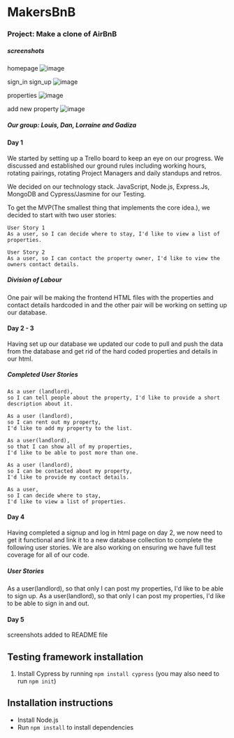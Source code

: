 # MakersBnB

### Project: Make a clone of AirBnB

##### screenshots

homepage
![image](https://user-images.githubusercontent.com/33194929/39360444-2b6a88ec-4a16-11e8-8cce-54fb1b8fcf07.png)

sign_in sign_up
![image](https://user-images.githubusercontent.com/33194929/39360574-c2a48eba-4a16-11e8-8349-0cdd248adb49.png)

properties
![image](https://user-images.githubusercontent.com/33194929/39360653-f99bfc50-4a16-11e8-8c16-d18094e5dd43.png)

add new property
![image](https://user-images.githubusercontent.com/33194929/39360675-163b4d3e-4a17-11e8-9d8a-71aae8e29252.png)

##### Our group: Louis, Dan, Lorraine and Gadiza

#### Day 1

We started by setting up a Trello board to keep an eye on our progress. We discussed and established our ground rules including working hours, rotating pairings, rotating Project Managers and daily standups and retros.

We decided on our technology stack. JavaScript, Node.js, Express.Js, MongoDB and Cypress/Jasmine for our Testing.

To get the MVP(The smallest thing that implements the core idea.), we decided to start with two user stories:

```
User Story 1
As a user, so I can decide where to stay, I'd like to view a list of properties.
```

```
User Story 2
As a user, so I can contact the property owner, I'd like to view the owners contact details.
```

##### Division of Labour

One pair will be making the frontend HTML files with the properties and contact details hardcoded in and the other pair will be working on setting up our database.

#### Day 2 - 3

Having set up our database we updated our code to pull and push the data from the database and get rid of the hard coded properties and details in our html.

##### Completed User Stories

```
As a user (landlord),
so I can tell people about the property, I'd like to provide a short description about it.
```

```
As a user (landlord),
so I can rent out my property,
I'd like to add my property to the list.
```

```
As a user(landlord),
so that I can show all of my properties,
I'd like to be able to post more than one.
```

```
As a user (landlord),
so I can be contacted about my property,
I'd like to provide my contact details.
```

```
As a user,
so I can decide where to stay,
I'd like to view a list of properties.
```

#### Day 4

Having completed a signup and log in html page on day 2, we now need to get it functional and link it to a new database collection to complete the following user stories. We are also working on ensuring we have full test coverage for all of our code.

##### User Stories

As a user(landlord), so that only I can post my properties, I'd like to be able to sign up.
As a user(landlord), so that only I can post my properties, I'd like to be able to sign in and out.

#### Day 5

screenshots added to README file

## Testing framework installation

1.  Install Cypress by running `npm install cypress` (you may also need to run `npm init`)

## Installation instructions

- Install Node.js
- Run `npm install` to install dependencies

